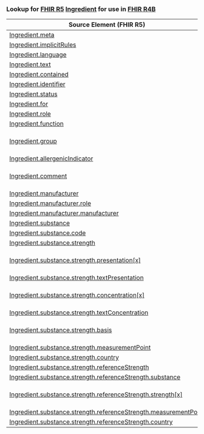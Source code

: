 ### Lookup for [FHIR R5](https://hl7.org/fhir/R5/) [Ingredient](https://hl7.org/fhir/R5/Ingredient.html) for use in [FHIR R4B](https://hl7.org/fhir/R4B/)

| Source Element (FHIR R5) | Usage | Target |
| -------------- | ----- | ------ |
| [Ingredient.meta](https://hl7.org/fhir/R5/Ingredient.html#resource) | `UseElementSameName` | [Ingredient.meta](https://hl7.org/fhir/R4B/Ingredient.html#resource) |
| [Ingredient.implicitRules](https://hl7.org/fhir/R5/Ingredient.html#resource) | `UseElementSameName` | [Ingredient.implicitRules](https://hl7.org/fhir/R4B/Ingredient.html#resource) |
| [Ingredient.language](https://hl7.org/fhir/R5/Ingredient.html#resource) | `UseElementSameName` | [Ingredient.language](https://hl7.org/fhir/R4B/Ingredient.html#resource) |
| [Ingredient.text](https://hl7.org/fhir/R5/Ingredient.html#resource) | `UseElementSameName` | [Ingredient.text](https://hl7.org/fhir/R4B/Ingredient.html#resource) |
| [Ingredient.contained](https://hl7.org/fhir/R5/Ingredient.html#resource) | `UseElementSameName` | [Ingredient.contained](https://hl7.org/fhir/R4B/Ingredient.html#resource) |
| [Ingredient.identifier](https://hl7.org/fhir/R5/Ingredient.html#resource) | `UseElementSameName` | [Ingredient.identifier](https://hl7.org/fhir/R4B/Ingredient.html#resource) |
| [Ingredient.status](https://hl7.org/fhir/R5/Ingredient.html#resource) | `UseElementSameName` | [Ingredient.status](https://hl7.org/fhir/R4B/Ingredient.html#resource) |
| [Ingredient.for](https://hl7.org/fhir/R5/Ingredient.html#resource) | `UseElementSameName` | [Ingredient.for](https://hl7.org/fhir/R4B/Ingredient.html#resource) |
| [Ingredient.role](https://hl7.org/fhir/R5/Ingredient.html#resource) | `UseElementSameName` | [Ingredient.role](https://hl7.org/fhir/R4B/Ingredient.html#resource) |
| [Ingredient.function](https://hl7.org/fhir/R5/Ingredient.html#resource) | `UseElementSameName` | [Ingredient.function](https://hl7.org/fhir/R4B/Ingredient.html#resource) |
| [Ingredient.group](https://hl7.org/fhir/R5/Ingredient.html#resource) | `UseExtension` | [http://hl7.org/fhir/5.0/StructureDefinition/extension-Ingredient.group](StructureDefinition-ext-R5-Ingredient.group.html) |
| [Ingredient.allergenicIndicator](https://hl7.org/fhir/R5/Ingredient.html#resource) | `UseElementSameName` | [Ingredient.allergenicIndicator](https://hl7.org/fhir/R4B/Ingredient.html#resource) |
| [Ingredient.comment](https://hl7.org/fhir/R5/Ingredient.html#resource) | `UseExtension` | [http://hl7.org/fhir/5.0/StructureDefinition/extension-Ingredient.comment](StructureDefinition-ext-R5-Ingredient.comment.html) |
| [Ingredient.manufacturer](https://hl7.org/fhir/R5/Ingredient.html#resource) | `UseElementSameName` | [Ingredient.manufacturer](https://hl7.org/fhir/R4B/Ingredient.html#resource) |
| [Ingredient.manufacturer.role](https://hl7.org/fhir/R5/Ingredient.html#resource) | `UseElementSameName` | [Ingredient.manufacturer.role](https://hl7.org/fhir/R4B/Ingredient.html#resource) |
| [Ingredient.manufacturer.manufacturer](https://hl7.org/fhir/R5/Ingredient.html#resource) | `UseElementSameName` | [Ingredient.manufacturer.manufacturer](https://hl7.org/fhir/R4B/Ingredient.html#resource) |
| [Ingredient.substance](https://hl7.org/fhir/R5/Ingredient.html#resource) | `UseElementSameName` | [Ingredient.substance](https://hl7.org/fhir/R4B/Ingredient.html#resource) |
| [Ingredient.substance.code](https://hl7.org/fhir/R5/Ingredient.html#resource) | `UseElementSameName` | [Ingredient.substance.code](https://hl7.org/fhir/R4B/Ingredient.html#resource) |
| [Ingredient.substance.strength](https://hl7.org/fhir/R5/Ingredient.html#resource) | `UseElementSameName` | [Ingredient.substance.strength](https://hl7.org/fhir/R4B/Ingredient.html#resource) |
| [Ingredient.substance.strength.presentation[x]](https://hl7.org/fhir/R5/Ingredient.html#resource) | `UseExtension` | [http://hl7.org/fhir/5.0/StructureDefinition/extension-Ingredient.substance.strength.presentation](StructureDefinition-ext-R5-Ingredient.su.st.presentation.html) |
| [Ingredient.substance.strength.textPresentation](https://hl7.org/fhir/R5/Ingredient.html#resource) | `UseElementSameName` | [Ingredient.substance.strength.textPresentation](https://hl7.org/fhir/R4B/Ingredient.html#resource) |
| [Ingredient.substance.strength.concentration[x]](https://hl7.org/fhir/R5/Ingredient.html#resource) | `UseExtension` | [http://hl7.org/fhir/5.0/StructureDefinition/extension-Ingredient.substance.strength.concentration](StructureDefinition-ext-R5-Ingredient.su.st.concentration.html) |
| [Ingredient.substance.strength.textConcentration](https://hl7.org/fhir/R5/Ingredient.html#resource) | `UseElementSameName` | [Ingredient.substance.strength.textConcentration](https://hl7.org/fhir/R4B/Ingredient.html#resource) |
| [Ingredient.substance.strength.basis](https://hl7.org/fhir/R5/Ingredient.html#resource) | `UseExtension` | [http://hl7.org/fhir/5.0/StructureDefinition/extension-Ingredient.substance.strength.basis](StructureDefinition-ext-R5-Ingredient.su.st.basis.html) |
| [Ingredient.substance.strength.measurementPoint](https://hl7.org/fhir/R5/Ingredient.html#resource) | `UseElementSameName` | [Ingredient.substance.strength.measurementPoint](https://hl7.org/fhir/R4B/Ingredient.html#resource) |
| [Ingredient.substance.strength.country](https://hl7.org/fhir/R5/Ingredient.html#resource) | `UseElementSameName` | [Ingredient.substance.strength.country](https://hl7.org/fhir/R4B/Ingredient.html#resource) |
| [Ingredient.substance.strength.referenceStrength](https://hl7.org/fhir/R5/Ingredient.html#resource) | `UseElementSameName` | [Ingredient.substance.strength.referenceStrength](https://hl7.org/fhir/R4B/Ingredient.html#resource) |
| [Ingredient.substance.strength.referenceStrength.substance](https://hl7.org/fhir/R5/Ingredient.html#resource) | `UseElementSameName` | [Ingredient.substance.strength.referenceStrength.substance](https://hl7.org/fhir/R4B/Ingredient.html#resource) |
| [Ingredient.substance.strength.referenceStrength.strength[x]](https://hl7.org/fhir/R5/Ingredient.html#resource) | `UseExtension` | [http://hl7.org/fhir/5.0/StructureDefinition/extension-Ingredient.substance.strength.referenceStrength.strength](StructureDefinition-ext-R5-Ingredient.su.st.re.strength.html) |
| [Ingredient.substance.strength.referenceStrength.measurementPoint](https://hl7.org/fhir/R5/Ingredient.html#resource) | `UseElementSameName` | [Ingredient.substance.strength.referenceStrength.measurementPoint](https://hl7.org/fhir/R4B/Ingredient.html#resource) |
| [Ingredient.substance.strength.referenceStrength.country](https://hl7.org/fhir/R5/Ingredient.html#resource) | `UseElementSameName` | [Ingredient.substance.strength.referenceStrength.country](https://hl7.org/fhir/R4B/Ingredient.html#resource) |
